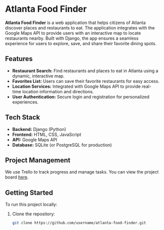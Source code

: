# Atlanta Food Finder

**Atlanta Food Finder** is a web application that helps citizens of Atlanta discover places and restaurants to eat. The application integrates with the Google Maps API to provide users with an interactive map to locate restaurants nearby. Built with Django, the app ensures a seamless experience for users to explore, save, and share their favorite dining spots.

## Features
- **Restaurant Search:** Find restaurants and places to eat in Atlanta using a dynamic, interactive map.
- **Favorites List:** Users can save their favorite restaurants for easy access.
- **Location Services:** Integrated with Google Maps API to provide real-time location information and directions.
- **User Authentication:** Secure login and registration for personalized experiences.

## Tech Stack
- **Backend:** Django (Python)
- **Frontend:** HTML, CSS, JavaScript
- **API:** Google Maps API
- **Database:** SQLite (or PostgreSQL for production)
  
## Project Management
We use Trello to track progress and manage tasks. You can view the project board [here](https://trello.com/b/1KVNHJZM).

## Getting Started
To run this project locally:
1. Clone the repository:
   ```bash
   git clone https://github.com/username/atlanta-food-finder.git
